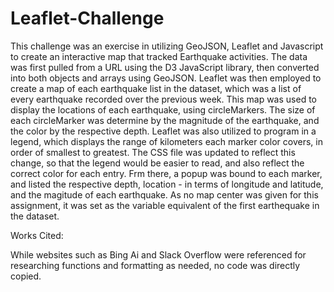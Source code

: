 # Leaflet-Challenge

This challenge was an exercise in utilizing GeoJSON, Leaflet and Javascript to create an interactive map that tracked Earthquake activities. The data was first pulled from a URL using the D3 JavaScript library, then converted into both objects and arrays using GeoJSON. Leaflet was then employed to create a map of each earthquake list in the dataset, which was a list of every earthquake recorded over the previous week. This map was used to display the locations of each earthquake, using circleMarkers.  The size of each circleMarker was determine  by the magnitude of the earthquake, and the color by the respective depth. Leaflet was also utilized to program in a legend, which displays the range of kilometers each marker color covers, in order of smallest to greatest. The CSS file was updated to reflect this change, so that the legend would be easier to read, and also reflect the correct color for each entry. Frm there, a popup was bound to each marker, and listed the respective depth, location - in terms of longitude and latitude, and the magitude of each earthquake. As no map center was given for this assignment, it was set as the variable equivalent of the first earthequake in the dataset. 


Works Cited:

While websites such as Bing Ai and Slack Overflow were referenced for researching functions and formatting as needed, no code was directly copied.
